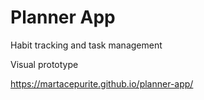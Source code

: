 # Planner App

Habit tracking and task management

Visual prototype

https://martacepurite.github.io/planner-app/

